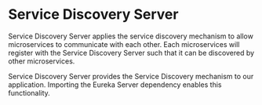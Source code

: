 # Service Discovery Server

Service Discovery Server applies the service discovery mechanism to allow microservices to communicate with each other. Each microservices will register with the Service Discovery Server such that it can be discovered by other microservices.

Service Discovery Server provides the Service Discovery mechanism to our application. Importing the Eureka Server dependency enables this functionality.
